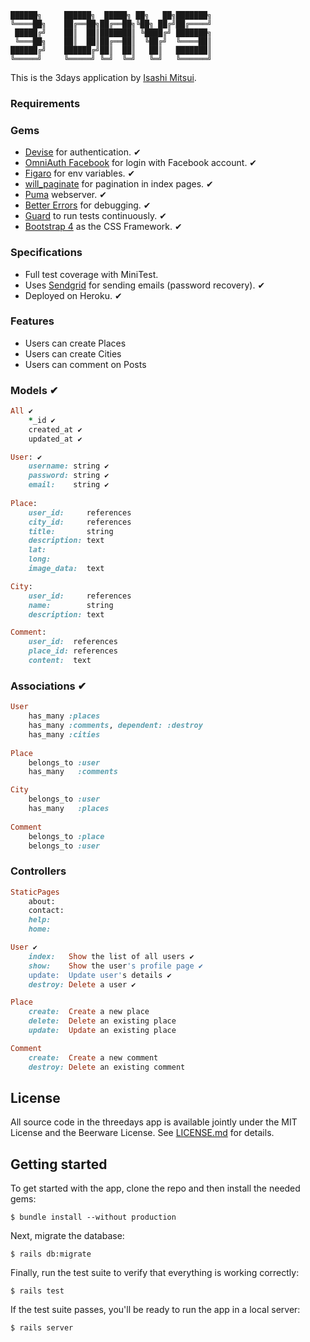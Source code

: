 ```
██████╗     ██████╗  █████╗ ██╗   ██╗███████╗
╚════██╗    ██╔══██╗██╔══██╗╚██╗ ██╔╝██╔════╝
 █████╔╝    ██║  ██║███████║ ╚████╔╝ ███████╗
 ╚═══██╗    ██║  ██║██╔══██║  ╚██╔╝  ╚════██║
██████╔╝    ██████╔╝██║  ██║   ██║   ███████║
╚═════╝     ╚═════╝ ╚═╝  ╚═╝   ╚═╝   ╚══════╝
```
                                             



This is the 3days application by [Isashi Mitsui](https://github.com/Isashi/).


### Requirements

### Gems
* [Devise](https://github.com/plataformatec/devise) for authentication. ✔
*	[OmniAuth Facebook](https://github.com/mkdynamic/omniauth-facebook) for login with Facebook account. ✔
* [Figaro](https://github.com/laserlemon/figaro) for env variables. ✔
* [will_paginate](https://github.com/mislav/will_paginate) for pagination in index pages. ✔
* [Puma](https://github.com/puma/puma) webserver. ✔ 
* [Better Errors](https://github.com/charliesome/better_errors) for debugging. ✔
* [Guard](https://github.com/guard/guard) to run tests continuously. ✔
* [Bootstrap 4](http://materializecss.com) as the CSS Framework. ✔

### Specifications
* Full test coverage with MiniTest.
* Uses [Sendgrid](https://devcenter.heroku.com/articles/sendgrid) for sending emails (password recovery). ✔
* Deployed on Heroku. ✔

### Features
* Users can create Places
* Users can create Cities
* Users can comment on Posts

### Models ✔
```ruby
All ✔
	*_id ✔
	created_at ✔
	updated_at ✔

User: ✔
	username: string ✔
	password: string ✔
	email:    string ✔
      
Place: 
	user_id:     references
	city_id:     references 
	title:       string
	description: text
	lat: 
	long: 
	image_data:  text

City: 
	user_id:     references
	name:        string
	description: text

Comment:
	user_id:  references
	place_id: references
	content:  text

```


### Associations ✔

```ruby
User 
	has_many :places
	has_many :comments, dependent: :destroy
	has_many :cities
    
Place 
	belongs_to :user
	has_many   :comments

City
	belongs_to :user
	has_many   :places
    
Comment
	belongs_to :place
	belongs_to :user

```
    
### Controllers
```ruby
StaticPages
	about:
	contact:
	help: 
	home: 

User ✔
	index:   Show the list of all users ✔
	show:    Show the user's profile page ✔
	update:  Update user's details ✔
	destroy: Delete a user ✔

Place
	create:  Create a new place
	delete:  Delete an existing place
	update:  Update an existing place

Comment
	create:  Create a new comment
	destroy: Delete an existing comment

```

## License

All source code in the threedays app is available jointly under the MIT License and the Beerware License. See
[LICENSE.md](LICENSE.md) for details.

## Getting started

To get started with the app, clone the repo and then install the needed gems:

```
$ bundle install --without production
```

Next, migrate the database:

```
$ rails db:migrate
```

Finally, run the test suite to verify that everything is working correctly:

```
$ rails test
```

If the test suite passes, you'll be ready to run the app in a local server:

```
$ rails server
```
